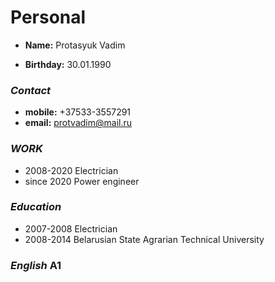 
# Personal
* **Name:** 
  Protasyuk Vadim

* **Birthday:**
 30.01.1990 


### ***Contact***
* **mobile:** +37533-3557291
* **email:** protvadim@mail.ru

### ***WORK***
* 2008-2020 Electrician
* since 2020 Power engineer
### ***Education***
* 2007-2008  Electrician 
* 2008-2014 Belarusian State Agrarian
Technical University

### ***English*** A1




